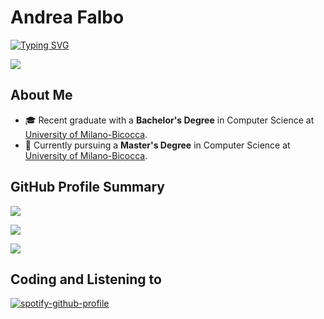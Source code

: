 
# Andrea Falbo 

[![Typing SVG](https://readme-typing-svg.demolab.com?font=Montserrat&duration=2250&color=FFFFFF&width=435&lines=Master's+Degree+Student;Computer+Science)](https://git.io/typing-svg)

<a href="https://github.com/LilQuacky">
    <img src="https://github-stats-alpha.vercel.app/api?username=LilQuacky&cc=22272e&tc=37BCF6&ic=fff&bc=0000">
</a>

## About Me

* 🎓 Recent graduate with a **Bachelor's Degree** in Computer Science at [University of Milano-Bicocca](https://www.unimib.it/).
* 📖 Currently pursuing a **Master's Degree** in Computer Science at [University of Milano-Bicocca](https://www.unimib.it/).

## GitHub Profile Summary

![](http://github-profile-summary-cards.vercel.app/api/cards/profile-details?username=LilQuacky&theme=tokyonight)

![](http://github-profile-summary-cards.vercel.app/api/cards/repos-per-language?username=LilQuacky&theme=tokyonight)

![](http://github-profile-summary-cards.vercel.app/api/cards/productive-time?username=LilQuacky&theme=tokyonight&utcOffset=1)

## Coding and Listening to 
[![spotify-github-profile](https://spotify-github-profile.kittinanx.com/api/view?uid=21u5wptxwa2zmemsv2q2ja4ia&cover_image=true&theme=default&show_offline=false&background_color=121212&interchange=true&bar_color_cover=false)](https://spotify-github-profile.kittinanx.com/api/view?uid=21u5wptxwa2zmemsv2q2ja4ia&redirect=true)



